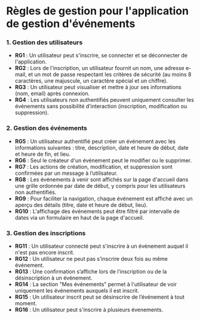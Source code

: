 # Règles de gestion pour l'application de gestion d'événements

### 1. Gestion des utilisateurs 

- **RG1** : Un utilisateur peut s'inscrire, se connecter et se déconnecter de l'application.
- **RG2** : Lors de l'inscription, un utilisateur fournit un nom, une adresse e-mail, et un mot de passe respectant les critères de sécurité (au moins 8 caractères, une majuscule, un caractère spécial et un chiffre).
- **RG3** : Un utilisateur peut visualiser et mettre à jour ses informations (nom, email) après connexion.
- **RG4** : Les utilisateurs non authentifiés peuvent uniquement consulter les événements sans possibilité d’interaction (inscription, modification ou suppression).

### 2. Gestion des événements

- **RG5** : Un utilisateur authentifié peut créer un événement avec les informations suivantes : titre, description, date et heure de début, date et heure de fin, et lieu.
- **RG6** : Seul le créateur d'un événement peut le modifier ou le supprimer. 
- **RG7** : Les actions de création, modification, et suppression sont confirmées par un message à l’utilisateur.
- **RG8** : Les événements à venir sont affichés sur la page d'accueil dans une grille ordonnée par date de début, y compris pour les utilisateurs non authentifiés.
- **RG9** : Pour faciliter la navigation, chaque événement est affiché avec un aperçu des détails (titre, date et heure de début, lieu).
- **RG10** : L'affichage des événements peut être filtré par intervalle de dates via un formulaire en haut de la page d'accueil.

### 3. Gestion des inscriptions

- **RG11** : Un utilisateur connecté peut s'inscrire à un événement auquel il n'est pas encore inscrit.
- **RG12** : Un utilisateur ne peut pas s’inscrire deux fois au même événement.
- **RG13** : Une confirmation s’affiche lors de l’inscription ou de la désinscription à un événement.
- **RG14** : La section "Mes événements" permet à l'utilisateur de voir uniquement les événements auxquels il est inscrit.
- **RG15** : Un utilisateur inscrit peut se désinscrire de l’événement à tout moment.
- **RG16** : Un utilisateur peut s'inscrire à plusieurs évenements.